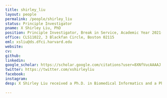 ```yaml
---
title: shirley_liu
layout: people
permalink: /people/shirley_liu
status: Principle Investigator
pname: X Shirley Liu, PhD
position: Principle Investigator, Break in Service, Academic Year 2021-2022
office: CLS11022, 3 Blackfan Circle, Boston 02115
eml: xsliu@ds.dfci.harvard.edu
website:
cv: 
github:
linkedin:
google_scholar: https://scholar.google.com/citations?user=8XNfVucAAAAJ
twitter: https://twitter.com/xshirleyliu
facebook: 
instagram:
desp: X Shirley Liu received a Ph.D. in Biomedical Informatics and a Ph.D. minor in Computer Science from Stanford University in 2002. She is now Professor of Biostatistics and Computational Biology at Harvard University and the Director of the Center of Functional Cancer Epigenetics at Dana-Farber Cancer Institute (Break in Service, Academic Year 2021-2022). Her research focuses on algorithm development and integrative mining from high throughput genomics data to understand gene regulation and therapy response in cancer.<br/><br/> In computational biology, her laboratory developed widely used algorithms and tools for transcription factor motif finding, ChIP-chip/seq, chromatin accessibility profiles, CRISPR screen analyses, and tumor immune characterization. Many of her algorithms helped the community adopt new genomics technologies.<br/><br/> In transcription and epigenetic gene regulation, Dr. Liu has been a pioneer in using chromatin dynamics to predict trans-factors and cis-elements involved in biological processes and diseases. As a member of the mod/ENCODE consortium she helped establish best practices in ChIP-chip/seq. She and colleagues generated the first high throughput nucleosome map in the human genome, and identified the chromatin signature of embryonic pluripotency. Her work significantly advanced the understanding of the roles of many transcriptional and epigenetic regulators and cis-elements in cancer.<br/><br/> In translational cancer research, Dr. Liu contributed to the discovery of drug response biomarkers, drug resistance mechanisms, and effective combination therapies. Through analyses of large-scale compound and genetic screens as well as tumor profiling cohorts, her group revealed the functions of steroid hormone therapies, epigenetic inhibitors, gamma secretase inhibitor, receptor tyrosine kinase inhibitors, and immune checkpoint inhibitors in different cancers.<br/><br/> Dr. Liu is the principal investigator of the Cancer Immune Data Common, a cancer moonshot project from National Cancer Institute with the goal of identifying biomarkers for optimizing cancer immunotherapy strategies. She is a fellow of the International Society of Computational Biology (ISCB), and a Breast Cancer Research Foundation Investigator. She is a recipient of the Sloan Research Fellowship, Weitzman Outstanding Early Career Investigator Award from the Endocrine Society, ISCB 2020 Innovator Award, and the 2020 Benjamin Franklin Award for Open Access in the Life Sciences.
 
---
```



